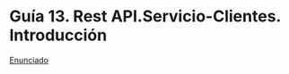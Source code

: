 # Guía 13. Rest API.Servicio-Clientes. Introducción


[Enunciado](https://docs.google.com/document/d/1jVUZ8pZcOVYJTapKIdTSVkHsrTi03OmZ/preview)
